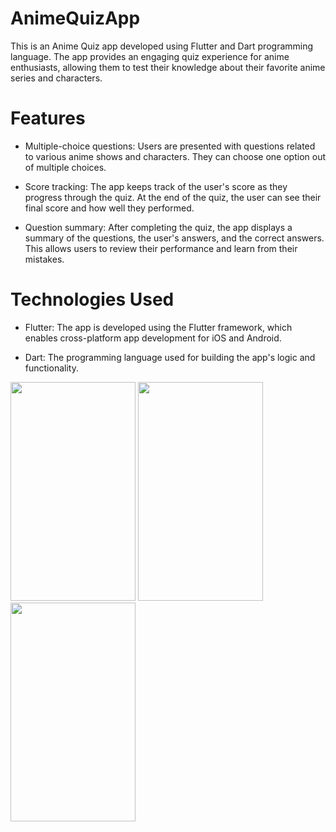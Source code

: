 # AnimeQuizApp
This is an Anime Quiz app developed using Flutter and Dart programming language. The app provides an engaging quiz experience for anime enthusiasts, allowing them to test their knowledge about their favorite anime series and characters.

# Features
- Multiple-choice questions: Users are presented with questions related to various anime shows and characters. They can choose one option out of multiple choices.

- Score tracking: The app keeps track of the user's score as they progress through the quiz. At the end of the quiz, the user can see their final score and how well they performed.

- Question summary: After completing the quiz, the app displays a summary of the questions, the user's answers, and the correct answers. This allows users to review their performance and learn from their mistakes.

# Technologies Used
- Flutter: The app is developed using the Flutter framework, which enables cross-platform app development for iOS and Android.

- Dart: The programming language used for building the app's logic and functionality.
<img src="https://github.com/prachisuman25/QuizApp/assets/78547011/74c9e690-b415-4bd2-b32e-450cb07a6c06" width="200" height="350">
<img src="https://github.com/prachisuman25/QuizApp/assets/78547011/7e1ad48c-586a-428b-b811-0351a0f768cc" width="200" height="350">
<img src="https://github.com/prachisuman25/QuizApp/assets/78547011/41c96ef4-ef72-4df2-ba20-05b32ffe81a7" width="200" height="350">


